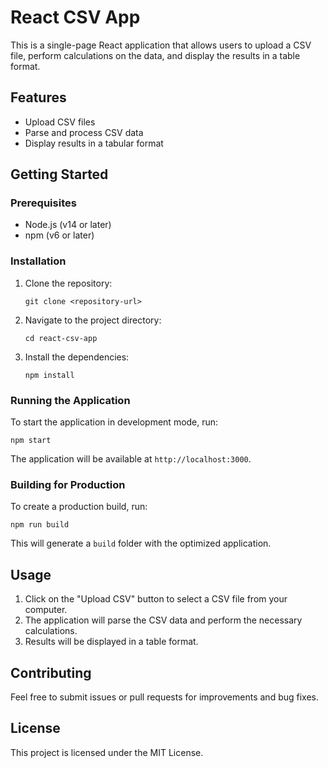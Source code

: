 # React CSV App

This is a single-page React application that allows users to upload a CSV file, perform calculations on the data, and display the results in a table format.

## Features

- Upload CSV files
- Parse and process CSV data
- Display results in a tabular format

## Getting Started

### Prerequisites

- Node.js (v14 or later)
- npm (v6 or later)

### Installation

1. Clone the repository:

   ```
   git clone <repository-url>
   ```

2. Navigate to the project directory:

   ```
   cd react-csv-app
   ```

3. Install the dependencies:

   ```
   npm install
   ```

### Running the Application

To start the application in development mode, run:

```
npm start
```

The application will be available at `http://localhost:3000`.

### Building for Production

To create a production build, run:

```
npm run build
```

This will generate a `build` folder with the optimized application.

## Usage

1. Click on the "Upload CSV" button to select a CSV file from your computer.
2. The application will parse the CSV data and perform the necessary calculations.
3. Results will be displayed in a table format.

## Contributing

Feel free to submit issues or pull requests for improvements and bug fixes.

## License

This project is licensed under the MIT License.